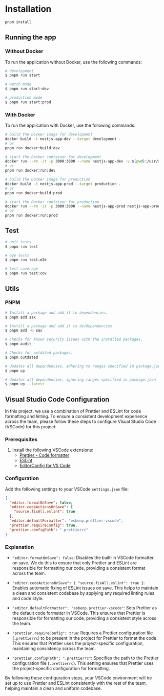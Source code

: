 # Installation

```bash
pnpm install
```

## Running the app

### Without Docker

To run the application without Docker, use the following commands:

```bash
# development
$ pnpm run start

# watch mode
$ pnpm run start:dev

# production mode
$ pnpm run start:prod
```

### With Docker

To run the application with Docker, use the following commands:

```bash
# build the Docker image for development
docker build -t nestjs-app-dev --target development .
# or
pnpm run docker:build:dev

# start the Docker container for development
docker run --rm -it -p 3000:3000 --name nestjs-app-dev -v $(pwd):/usr/src/app -v /usr/src/app/node_modules nestjs-app-dev
# or
pnpm run docker:run:dev

# build the Docker image for production
docker build -t nestjs-app-prod --target production .
# or
pnpm run docker:build:prod

# start the Docker container for production
docker run --rm -it -p 3000:3000 --name nestjs-app-prod nestjs-app-prod
# or
pnpm run docker:run:prod

```

## Test

```bash
# unit tests
$ pnpm run test

# e2e tests
$ pnpm run test:e2e

# test coverage
$ pnpm run test:cov
```

## Utils

### PNPM

```bash
# Install a package and add it to dependencies.
$ pnpm add sax

# Install a package and add it to devDependencies.
$ pnpm add -D sax

# Checks for known security issues with the installed packages.
$ pnpm audit

# Checks for outdated packages.
$ pnpm outdated

# Updates all dependencies, adhering to ranges specified in package.json
$ pnpm up

# Updates all dependencies, ignoring ranges specified in package.json
$ pnpm up --latest
```

## Visual Studio Code Configuration

In this project, we use a combination of Prettier and ESLint for code formatting and linting. To ensure a consistent development experience across the team, please follow these steps to configure Visual Studio Code (VSCode) for this project:

### Prerequisites

1. Install the following VSCode extensions:
   - [Prettier - Code formatter](https://marketplace.visualstudio.com/items?itemName=esbenp.prettier-vscode)
   - [ESLint](https://marketplace.visualstudio.com/items?itemName=dbaeumer.vscode-eslint)
   - [EditorConfig for VS Code](https://marketplace.visualstudio.com/items?itemName=EditorConfig.EditorConfig)

### Configuration

Add the following settings to your VSCode `settings.json` file:

```json
{
  "editor.formatOnSave": false,
  "editor.codeActionsOnSave": {
    "source.fixAll.eslint": true
  },
  "editor.defaultFormatter": "esbenp.prettier-vscode",
  "prettier.requireConfig": true,
  "prettier.configPath": ".prettierrc"
}
```

### Explanation

- `"editor.formatOnSave": false`: Disables the built-in VSCode formatter on save. We do this to ensure that only Prettier and ESLint are responsible for formatting our code, providing a consistent format across the team.

- `"editor.codeActionsOnSave": { "source.fixAll.eslint": true }`: Enables automatic fixing of ESLint issues on save. This helps to maintain a clean and consistent codebase by applying any required linting rules and code style.

- `"editor.defaultFormatter": "esbenp.prettier-vscode"`: Sets Prettier as the default code formatter in VSCode. This ensures that Prettier is responsible for formatting our code, providing a consistent style across the team.

- `"prettier.requireConfig": true`: Requires a Prettier configuration file (`.prettierrc`) to be present in the project for Prettier to format the code. This ensures that Prettier uses the project-specific configuration, maintaining consistency across the team.

- `"prettier.configPath": ".prettierrc"`: Specifies the path to the Prettier configuration file (`.prettierrc`). This setting ensures that Prettier uses the project-specific configuration for formatting.

By following these configuration steps, your VSCode environment will be set up to use Prettier and ESLint consistently with the rest of the team, helping maintain a clean and uniform codebase.

